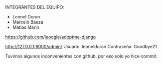 INTEGRANTES DEL EQUIPO: 

- Leonel Duran
- Marcelo Baeza
- Matias Marin

https://github.com/leoogle/adoptme-django

http://127.0.0.1:8000/admin/
Usuario: leonelduran
Contraseña: Goodbye21

Tuvimos algunos inconvenientes con github, por eso solo yo hice commit.
